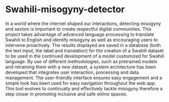 # Swahili-misogyny-detector

In a world where the internet shaped our interactions, detecting misogyny and sexism is important to create respectful digital communities. This project takes advantage of advanced language processing to translate Swahili to English and identify misogyny as well as encouraging users to intervene proactively. The results displayed are saved in a database (both the text input, the label and translation) for the creation of a Swahili dataset to be used in the continued development of a model customized for Swahili language. By use of different methodologies, such as pretrained models and retraining them with a new dataset, a system architecture has been developed that integrates user interaction, processing and data management. The user-friendly interface ensures easy engagement and a simple look has been used for easy navigation throughout the web app. This tool evolves to continually and effectively tackle misogyny therefore a step closer in promoting inclusive and safe online spaces. 
